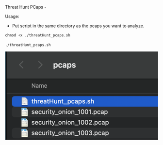 Threat Hunt PCaps - 



Usage: 

* Put script in the same directory as the pcaps you want to analyze.  
```
chmod +x ./threatHunt_pcaps.sh

./threatHunt_pcaps.sh 
```

![alt text](https://github.com/ArronJablonowski/threatHunt_pcaps/blob/main/1.png?raw=true)
